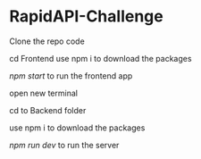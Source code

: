 # RapidAPI-Challenge

Clone the repo code

cd Frontend
use npm i to download the packages

_npm start_ to run the frontend app

open new terminal

cd to Backend folder

use npm i to download the packages

_npm run dev_ to run the server
